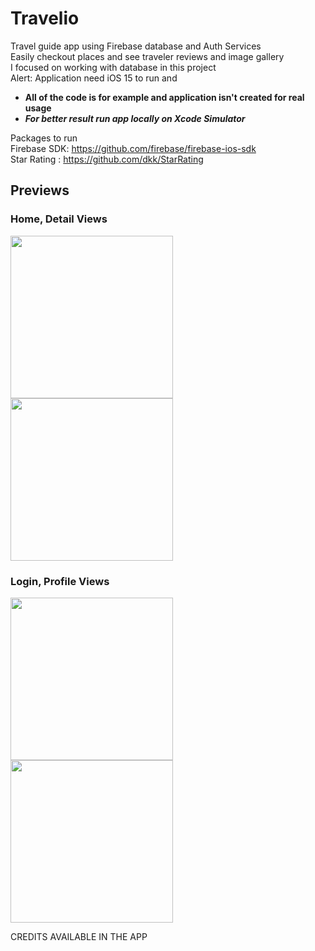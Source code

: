 # Travelio
Travel guide app using Firebase database and Auth Services\
Easily checkout places and see traveler reviews and image gallery\
I focused on working with database in this project\
Alert: Application need iOS 15 to run and

- **All of the code is for example and application isn't created for real usage**
- ***For better result run app locally on Xcode Simulator***

Packages to run\
Firebase SDK: https://github.com/firebase/firebase-ios-sdk<br>
Star Rating : https://github.com/dkk/StarRating

## Previews

### Home, Detail Views
<img src="https://user-images.githubusercontent.com/84657607/128585624-0932b69f-9c2b-4b3c-8cbf-d4990b6880d1.mp4" width=260></img>
<img src="https://user-images.githubusercontent.com/84657607/128585896-229cd258-2fee-42d3-b73d-b6b60fe06ab1.mp4" width=260></img>

### Login, Profile Views
<img src="https://user-images.githubusercontent.com/84657607/128585942-bd1d467a-474d-411b-85d1-51697d5d352f.mp4" width=260></img>
<img src="https://user-images.githubusercontent.com/84657607/128585949-c9d7d1d0-d49c-49c5-9e16-015dc9066f84.png" width=260></img>

CREDITS AVAILABLE IN THE APP 

